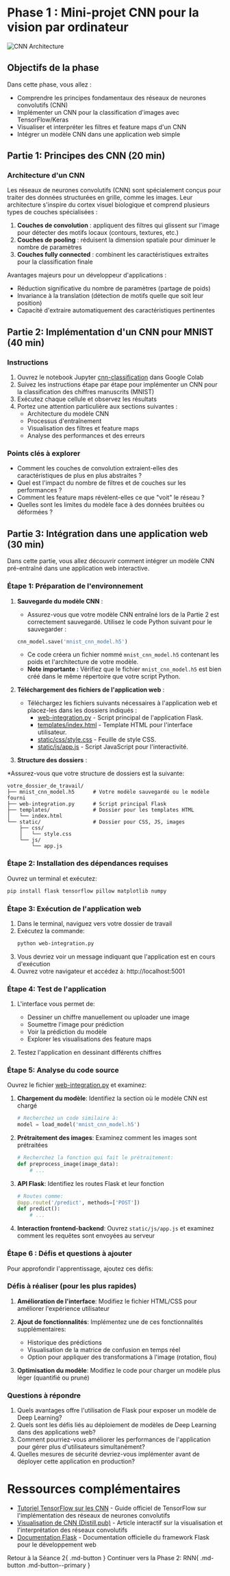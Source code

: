# Phase 1 : Mini-projet CNN pour la vision par ordinateur

![CNN Architecture](https://images.unsplash.com/photo-1507146153580-69a1fe6d8aa1?auto=format&fit=crop&q=80&w=1000&h=300)

## Objectifs de la phase

Dans cette phase, vous allez :

- Comprendre les principes fondamentaux des réseaux de neurones convolutifs (CNN)
- Implémenter un CNN pour la classification d'images avec TensorFlow/Keras
- Visualiser et interpréter les filtres et feature maps d'un CNN
- Intégrer un modèle CNN dans une application web simple

## Partie 1: Principes des CNN (20 min)

### Architecture d'un CNN

Les réseaux de neurones convolutifs (CNN) sont spécialement conçus pour traiter des données structurées en grille, comme les images. Leur architecture s'inspire du cortex visuel biologique et comprend plusieurs types de couches spécialisées :

1. **Couches de convolution** : appliquent des filtres qui glissent sur l'image pour détecter des motifs locaux (contours, textures, etc.)
2. **Couches de pooling** : réduisent la dimension spatiale pour diminuer le nombre de paramètres
3. **Couches fully connected** : combinent les caractéristiques extraites pour la classification finale

Avantages majeurs pour un développeur d'applications :

- Réduction significative du nombre de paramètres (partage de poids)
- Invariance à la translation (détection de motifs quelle que soit leur position)
- Capacité d'extraire automatiquement des caractéristiques pertinentes

## Partie 2: Implémentation d'un CNN pour MNIST (40 min)

### Instructions

1. Ouvrez le notebook Jupyter [cnn-classification](ressources/cnn-classification.md) dans Google Colab
2. Suivez les instructions étape par étape pour implémenter un CNN pour la classification des chiffres manuscrits (MNIST)
3. Exécutez chaque cellule et observez les résultats
4. Portez une attention particulière aux sections suivantes :
   - Architecture du modèle CNN
   - Processus d'entraînement
   - Visualisation des filtres et feature maps
   - Analyse des performances et des erreurs

### Points clés à explorer

- Comment les couches de convolution extraient-elles des caractéristiques de plus en plus abstraites ?
- Quel est l'impact du nombre de filtres et de couches sur les performances ?
- Comment les feature maps révèlent-elles ce que "voit" le réseau ?
- Quelles sont les limites du modèle face à des données bruitées ou déformées ?

## Partie 3: Intégration dans une application web (30 min)

Dans cette partie, vous allez découvrir comment intégrer un modèle CNN pré-entraîné dans une application web interactive.

### Étape 1: Préparation de l'environnement

1.  **Sauvegarde du modèle CNN** :
    * Assurez-vous que votre modèle CNN entraîné lors de la Partie 2 est correctement sauvegardé. Utilisez le code Python suivant pour le sauvegarder :

    ```python
    cnn_model.save('mnist_cnn_model.h5')
    ```

    * Ce code créera un fichier nommé `mnist_cnn_model.h5` contenant les poids et l'architecture de votre modèle.
    * **Note importante :** Vérifiez que le fichier `mnist_cnn_model.h5` est bien créé dans le même répertoire que votre script Python.

2.  **Téléchargement des fichiers de l'application web** :
    * Téléchargez les fichiers suivants nécessaires à l'application web et placez-les dans les dossiers indiqués :
        * [web-integration.py](code-app-web/web-integration.py) - Script principal de l'application Flask.
        * [templates/index.html](code-app-web/index.html) - Template HTML pour l'interface utilisateur.
        * [static/css/style.css](code-app-web/style.css) - Feuille de style CSS.
        * [static/js/app.js](code-app-web/app.js) - Script JavaScript pour l'interactivité.

3.  **Structure des dossiers** :

   *Assurez-vous que votre structure de dossiers est la suivante:
   
   ```
   votre_dossier_de_travail/
   ├── mnist_cnn_model.h5      # Votre modèle sauvegardé ou le modèle fourni
   ├── web-integration.py      # Script principal Flask
   ├── templates/              # Dossier pour les templates HTML
   │   └── index.html
   └── static/                 # Dossier pour CSS, JS, images
       ├── css/
       │   └── style.css
       └── js/
           └── app.js
   ```

### Étape 2: Installation des dépendances requises

Ouvrez un terminal et exécutez:

```bash
pip install flask tensorflow pillow matplotlib numpy
```

### Étape 3: Exécution de l'application web

1. Dans le terminal, naviguez vers votre dossier de travail
2. Exécutez la commande:
   ```bash
   python web-integration.py
   ```
3. Vous devriez voir un message indiquant que l'application est en cours d'exécution
4. Ouvrez votre navigateur et accédez à: http://localhost:5001

### Étape 4: Test de l'application

1. L'interface vous permet de:
   - Dessiner un chiffre manuellement ou uploader une image
   - Soumettre l'image pour prédiction
   - Voir la prédiction du modèle
   - Explorer les visualisations des feature maps

2. Testez l'application en dessinant différents chiffres

### Étape 5: Analyse du code source

Ouvrez le fichier [web-integration.py](../ressources/code/web-integration.py) et examinez:

1. **Chargement du modèle**: Identifiez la section où le modèle CNN est chargé
   ```python
   # Recherchez un code similaire à:
   model = load_model('mnist_cnn_model.h5')
   ```

2. **Prétraitement des images**: Examinez comment les images sont prétraitées
   ```python
   # Recherchez la fonction qui fait le prétraitement:
   def preprocess_image(image_data):
       # ...
   ```

3. **API Flask**: Identifiez les routes Flask et leur fonction
   ```python
   # Routes comme:
   @app.route('/predict', methods=['POST'])
   def predict():
       # ...
   ```

4. **Interaction frontend-backend**: Ouvrez `static/js/app.js` et examinez comment les requêtes sont envoyées au serveur
  
### Étape 6 : Défis et questions à ajouter

Pour approfondir l'apprentissage, ajoutez ces défis:

### Défis à réaliser (pour les plus rapides)

1. **Amélioration de l'interface**: Modifiez le fichier HTML/CSS pour améliorer l'expérience utilisateur
   
2. **Ajout de fonctionnalités**: Implémentez une de ces fonctionnalités supplémentaires:
   - Historique des prédictions
   - Visualisation de la matrice de confusion en temps réel
   - Option pour appliquer des transformations à l'image (rotation, flou)
   
3. **Optimisation du modèle**: Modifiez le code pour charger un modèle plus léger (quantifié ou pruné)

### Questions à répondre

1. Quels avantages offre l'utilisation de Flask pour exposer un modèle de Deep Learning?
2. Quels sont les défis liés au déploiement de modèles de Deep Learning dans des applications web?
3. Comment pourriez-vous améliorer les performances de l'application pour gérer plus d'utilisateurs simultanément?
4. Quelles mesures de sécurité devriez-vous implémenter avant de déployer cette application en production?


# Ressources complémentaires

- [Tutoriel TensorFlow sur les CNN](https://www.tensorflow.org/tutorials/images/cnn) - Guide officiel de TensorFlow sur l'implémentation des réseaux de neurones convolutifs
- [Visualisation de CNN (Distill.pub)](https://distill.pub/2017/feature-visualization/) - Article interactif sur la visualisation et l'interprétation des réseaux convolutifs
- [Documentation Flask](https://flask.palletsprojects.com/en/2.3.x/) - Documentation officielle du framework Flask pour le développement web


Retour à la Séance 2{ .md-button }
Continuer vers la Phase 2: RNN{ .md-button .md-button--primary }